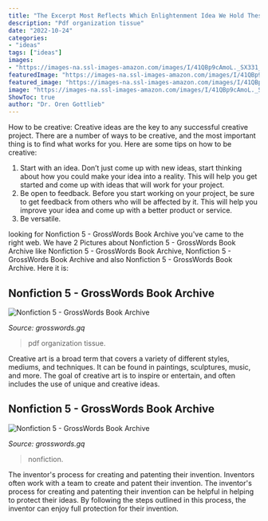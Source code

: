 ```yaml
---
title: "The Excerpt Most Reflects Which Enlightenment Idea We Hold These Truths : Pdf Organization Tissue"
description: "Pdf organization tissue"
date: "2022-10-24"
categories:
- "ideas"
tags: ["ideas"]
images:
- "https://images-na.ssl-images-amazon.com/images/I/41QBp9cAmoL._SX331_BO1,204,203,200_.jpg"
featuredImage: "https://images-na.ssl-images-amazon.com/images/I/41QBp9cAmoL._SX331_BO1,204,203,200_.jpg"
featured_image: "https://images-na.ssl-images-amazon.com/images/I/41QBp9cAmoL._SX331_BO1,204,203,200_.jpg"
image: "https://images-na.ssl-images-amazon.com/images/I/41QBp9cAmoL._SX331_BO1,204,203,200_.jpg"
ShowToc: true
author: "Dr. Oren Gottlieb"
---
```



How to be creative:
Creative ideas are the key to any successful creative project. There are a number of ways to be creative, and the most important thing is to find what works for you. Here are some tips on how to be creative: 
1. Start with an idea. Don’t just come up with new ideas, start thinking about how you could make your idea into a reality. This will help you get started and come up with ideas that will work for your project. 
2. Be open to feedback. Before you start working on your project, be sure to get feedback from others who will be affected by it. This will help you improve your idea and come up with a better product or service. 
3. Be versatile.

	

		
looking for Nonfiction 5 - GrossWords Book Archive you've came to the right web. We have 2 Pictures about Nonfiction 5 - GrossWords Book Archive like Nonfiction 5 - GrossWords Book Archive, Nonfiction 5 - GrossWords Book Archive and also Nonfiction 5 - GrossWords Book Archive. Here it is:
		
    
## Nonfiction 5 - GrossWords Book Archive

<img loading=lazy src="https://images-na.ssl-images-amazon.com/images/I/41kqFA75stL._SX330_BO1%2c204%2c203%2c200_.jpg" onerror="this.onerror=null;this.src='https://tse2.mm.bing.net/th?id=OIP.ppcxqpkQO1zCFia8c9M0LwAAAA&amp;pid=15.1';" alt="Nonfiction 5 - GrossWords Book Archive">

_Source: grosswords.gq_

>pdf organization tissue. 

	

Creative art is a broad term that covers a variety of different styles, mediums, and techniques. It can be found in paintings, sculptures, music, and more. The goal of creative art is to inspire or entertain, and often includes the use of unique and creative ideas.

    
## Nonfiction 5 - GrossWords Book Archive

<img loading=lazy src="https://images-na.ssl-images-amazon.com/images/I/41QBp9cAmoL._SX331_BO1,204,203,200_.jpg" onerror="this.onerror=null;this.src='https://tse2.mm.bing.net/th?id=OIP.bBkfGcKy3zUTrhTzuzIVuQAAAA&amp;pid=15.1';" alt="Nonfiction 5 - GrossWords Book Archive">

_Source: grosswords.gq_

>nonfiction. 

	

The inventor's process for creating and patenting their invention.
Inventors often work with a team to create and patent their invention. The inventor's process for creating and patenting their invention can be helpful in helping to protect their ideas. By following the steps outlined in this process, the inventor can enjoy full protection for their invention.

